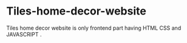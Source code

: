 # Tiles-home-decor-website
Tiles home decor website is only frontend part having HTML CSS and JAVASCRIPT .

